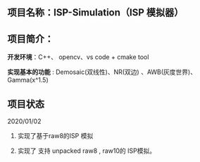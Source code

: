 ## 项目名称：ISP-Simulation（ISP 模拟器）

## 项目简介：

**开发环境**：C++、 opencv、vs code + cmake tool

**实现基本的功能**  : Demosaic(双线性)、NR(双边) 、AWB(灰度世界)、Gamma(x^1.5)



## 项目状态

2020/01/02

1. 实现了基于raw8的ISP 模拟

2. 实现了 支持 unpacked raw8 , raw10的 ISP模拟。

